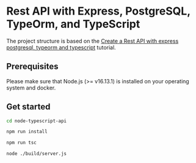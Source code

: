 # Rest API with Express, PostgreSQL, TypeOrm, and TypeScript

The project structure is based on the [Create a Rest API with express postgresql, typeorm and typescript](https://javascript.plainenglish.io/create-a-rest-api-with-express-postgresql-typeorm-and-typescript-ac42a20b66c7) tutorial.

## Prerequisites

Please make sure that Node.js (>= v16.13.1) is installed on your operating system and docker.

## Get started

```bash
cd node-typescript-api
```

```bash
npm run install
```

```bash
npm run tsc
```

```bash
node ./build/server.js
```


